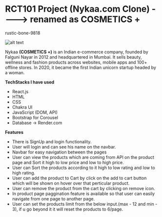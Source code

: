  
# RCT101 Project (Nykaa.com Clone)  ---->  renamed as COSMETICS + 
 rustic-bone-9818

![alt text](https://masai-course.s3.ap-south-1.amazonaws.com/editor/uploads/2022-12-14/LOGO_Cosmetic%2B_677836.png)


Nykaa **(COSMETICS +)** is an Indian e-commerce company, founded by Falguni Nayar in 2012 and headquartered in Mumbai. It sells beauty, wellness and fashion products across websites, mobile apps and 100+ offline stores. In 2020, it became the first Indian unicorn startup headed by a woman.


**TechStacks I have used**
* React.js
* HTML
* CSS
* Chakra UI 
* JavaScript (DOM, API)
* Bootstrap for Corousel
* Database -> Render.com



**Features**

* There is SignUp and login functionality.
* User will login and can see his name on the navbar.
* Navbar for easy navigation between the pages
* User can view the products which are coming from API on the product page and Sort it high to low price and low to high price.
* User can Sort the products according to it high to low rating and low to high rating.
* User can add the product to Cart by click on the add to cart button which will be shown on hover over that perticular product.
* User can remove the product from the cart by clicking on remove icon.
* In product page paggination feature is available so that user can easily navigate from one page to another page.
* User can set the products limit from the below input.(max - 12 and min - 3), if u go beyond it it will reset the products to 6/page.
